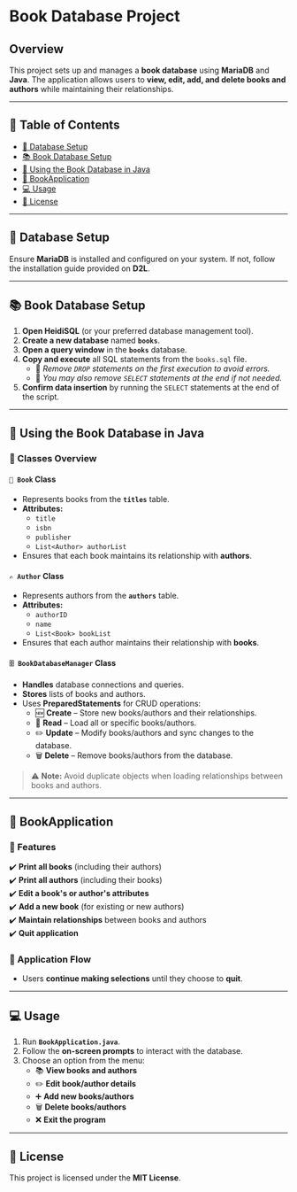 # Book Database Project

## Overview
This project sets up and manages a **book database** using **MariaDB** and **Java**. The application allows users to **view, edit, add, and delete books and authors** while maintaining their relationships.

---

## 📌 Table of Contents
- [📂 Database Setup](#database-setup)
- [📚 Book Database Setup](#book-database-setup)
- [🔧 Using the Book Database in Java](#using-the-book-database-in-java)
- [🚀 BookApplication](#bookapplication)
- [💻 Usage](#usage)
- [📜 License](#license)

---

## 📂 Database Setup

Ensure **MariaDB** is installed and configured on your system. If not, follow the installation guide provided on **D2L**.

---

## 📚 Book Database Setup

1. **Open HeidiSQL** (or your preferred database management tool).  
2. **Create a new database** named **`books`**.  
3. **Open a query window** in the **`books`** database.  
4. **Copy and execute** all SQL statements from the `books.sql` file.  
   - 🚨 *Remove `DROP` statements on the first execution to avoid errors.*  
   - 📝 *You may also remove `SELECT` statements at the end if not needed.*  
5. **Confirm data insertion** by running the `SELECT` statements at the end of the script.

---

## 🔧 Using the Book Database in Java

### 📖 Classes Overview

#### `📗 Book` Class
- Represents books from the **`titles`** table.
- **Attributes:**
  - `title`
  - `isbn`
  - `publisher`
  - `List<Author> authorList`
- Ensures that each book maintains its relationship with **authors**.

#### `✍️ Author` Class
- Represents authors from the **`authors`** table.
- **Attributes:**
  - `authorID`
  - `name`
  - `List<Book> bookList`
- Ensures that each author maintains their relationship with **books**.

#### `🗄️ BookDatabaseManager` Class
- **Handles** database connections and queries.
- **Stores** lists of books and authors.
- Uses **PreparedStatements** for CRUD operations:
  - 🆕 **Create** – Store new books/authors and their relationships.
  - 📖 **Read** – Load all or specific books/authors.
  - ✏️ **Update** – Modify books/authors and sync changes to the database.
  - 🗑️ **Delete** – Remove books/authors from the database.

> ⚠️ **Note:** Avoid duplicate objects when loading relationships between books and authors.

---

## 🚀 BookApplication

### 🎯 Features
✔️ **Print all books** (including their authors)  
✔️ **Print all authors** (including their books)  
✔️ **Edit a book's or author's attributes**  
✔️ **Add a new book** (for existing or new authors)  
✔️ **Maintain relationships** between books and authors  
✔️ **Quit application**  

### 📌 Application Flow
- Users **continue making selections** until they choose to **quit**.

---

## 💻 Usage

1. Run **`BookApplication.java`**.  
2. Follow the **on-screen prompts** to interact with the database.  
3. Choose an option from the menu:
   - 📚 **View books and authors**
   - ✏️ **Edit book/author details**
   - ➕ **Add new books/authors**
   - 🗑️ **Delete books/authors**
   - ❌ **Exit the program**

---

## 📜 License

This project is licensed under the **MIT License**.  



 
 
